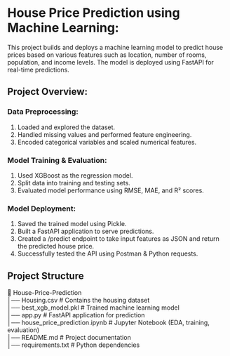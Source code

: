# House Price Prediction using Machine Learning:
This project builds and deploys a machine learning model to predict house prices based on various features such as location, number of rooms, population, and income levels. The model is deployed using FastAPI for real-time predictions.

## Project Overview:
### Data Preprocessing:
1. Loaded and explored the dataset.
2. Handled missing values and performed feature engineering.
3. Encoded categorical variables and scaled numerical features.

### Model Training & Evaluation:
1. Used XGBoost as the regression model.
2. Split data into training and testing sets.
3. Evaluated model performance using RMSE, MAE, and R² scores.

### Model Deployment:
1. Saved the trained model using Pickle.
2. Built a FastAPI application to serve predictions.
3. Created a /predict endpoint to take input features as JSON and return the predicted house price.
4. Successfully tested the API using Postman & Python requests.

## Project Structure
📂 House-Price-Prediction  
│── Housing.csv                 # Contains the housing dataset  
│── best_xgb_model.pkl       # Trained machine learning model  
│── app.py                   # FastAPI application for prediction  
│── house_price_prediction.ipynb  # Jupyter Notebook (EDA, training, evaluation)  
│── README.md                # Project documentation  
│── requirements.txt         # Python dependencies
 
